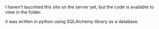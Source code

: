I haven't laucnhed this site on the server yet, but the code is available to view in the folder. 

it was written in python using SQLAlchemy library as a database.
